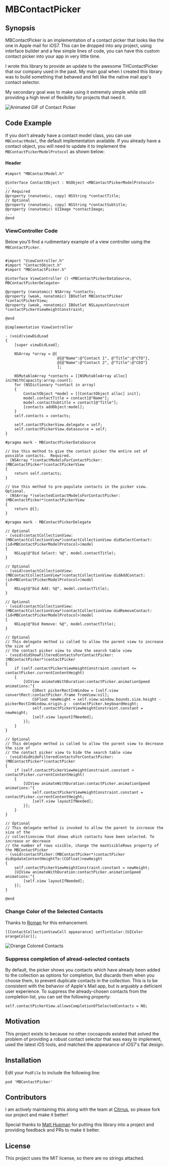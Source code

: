 MBContactPicker
===============

## Synopsis

MBContactPicker is an implementation of a contact picker that looks like the one in Apple mail for iOS7. This can be dropped into any project, using interface builder and a few simple lines of code, you can have this custom contact picker into your app in very little time.

I wrote this library to provide an update to the awesome THContactPicker that our company used in the past. My main goal when I created this library was to build something that behaved and felt like the native mail app's contact selector.

My secondary goal was to make using it extremely simple while still providing a high level of flexibility for projects that need it.

![Animated GIF of Contact Picker](assets/contact_picker.gif)

## Code Example

If you don't already have a contact model class, you can use `MBContactModel`, the default implementation available. If you already have a contact object, you will need to update it to implement the `MBContactPickerModelProtocol` as shown below:

#### Header

```objc
#import "MBContactModel.h"

@interface ContactObject : NSObject <MBContactPickerModelProtocol>
...
// Required
@property (nonatomic, copy) NSString *contactTitle;
// Optional
@property (nonatomic, copy) NSString *contactSubtitle;
@property (nonatomic) UIImage *contactImage;
...
@end
```

### ViewController Code

Below you'll find a rudimentary example of a view controller using the `MBContactPicker`.

```objc

#import "ViewController.h"
#import "ContactObject.h"
#import "MBContactPicker.h"

@interface ViewController () <MBContactPickerDataSource, MBContactPickerDelegate>

@property (nonatomic) NSArray *contacts;
@property (weak, nonatomic) IBOutlet MBContactPicker *contactPickerView;
@property (weak, nonatomic) IBOutlet NSLayoutConstraint *contactPickerViewHeightConstraint;

@end

@implementation ViewController

- (void)viewDidLoad
{
    [super viewDidLoad];
    
    NSArray *array = @[
                       @{@"Name":@"Contact 1", @"Title":@"CTO"},
                       @{@"Name":@"Contact 2", @"Title":@"CEO"}
                       ];
    
    NSMutableArray *contacts = [[NSMutableArray alloc] initWithCapacity:array.count];
    for (NSDictionary *contact in array)
    {
        ContactObject *model = [[ContactObject alloc] init];
        model.contactTitle = contact[@"Name"];
        model.contactSubtitle = contact[@"Title"];
        [contacts addObject:model];
    }
    self.contacts = contacts;
    
    self.contactPickerView.delegate = self;
    self.contactPickerView.datasource = self;
}

#pragma mark - MBContactPickerDataSource

// Use this method to give the contact picker the entire set of possible contacts.  Required.
- (NSArray *)contactModelsForContactPicker:(MBContactPicker*)contactPickerView
{
    return self.contacts;
}

// Use this method to pre-populate contacts in the picker view.  Optional.
- (NSArray *)selectedContactModelsForContactPicker:(MBContactPicker*)contactPickerView
{
    return @[];
}

#pragma mark - MBContactPickerDelegate

// Optional
- (void)contactCollectionView:(MBContactCollectionView*)contactCollectionView didSelectContact:(id<MBContactPickerModelProtocol>)model
{
    NSLog(@"Did Select: %@", model.contactTitle);
}

// Optional
- (void)contactCollectionView:(MBContactCollectionView*)contactCollectionView didAddContact:(id<MBContactPickerModelProtocol>)model
{
    NSLog(@"Did Add: %@", model.contactTitle);
}

// Optional
- (void)contactCollectionView:(MBContactCollectionView*)contactCollectionView didRemoveContact:(id<MBContactPickerModelProtocol>)model
{
    NSLog(@"Did Remove: %@", model.contactTitle);
}

// Optional
// This delegate method is called to allow the parent view to increase the size of
// the contact picker view to show the search table view
- (void)didShowFilteredContactsForContactPicker:(MBContactPicker*)contactPicker
{
    if (self.contactPickerViewHeightConstraint.constant <= contactPicker.currentContentHeight)
    {
        [UIView animateWithDuration:contactPicker.animationSpeed animations:^{
            CGRect pickerRectInWindow = [self.view convertRect:contactPicker.frame fromView:nil];
            CGFloat newHeight = self.view.window.bounds.size.height - pickerRectInWindow.origin.y - contactPicker.keyboardHeight;
            self.contactPickerViewHeightConstraint.constant = newHeight;
            [self.view layoutIfNeeded];
        }];
    }
}

// Optional
// This delegate method is called to allow the parent view to decrease the size of
// the contact picker view to hide the search table view
- (void)didHideFilteredContactsForContactPicker:(MBContactPicker*)contactPicker
{
    if (self.contactPickerViewHeightConstraint.constant > contactPicker.currentContentHeight)
    {
        [UIView animateWithDuration:contactPicker.animationSpeed animations:^{
            self.contactPickerViewHeightConstraint.constant = contactPicker.currentContentHeight;
            [self.view layoutIfNeeded];
        }];
    }
}

// Optional
// This delegate method is invoked to allow the parent to increase the size of the
// collectionview that shows which contacts have been selected. To increase or decrease
// the number of rows visible, change the maxVisibleRows property of the MBContactPicker
- (void)contactPicker:(MBContactPicker*)contactPicker didUpdateContentHeightTo:(CGFloat)newHeight
{
    self.contactPickerViewHeightConstraint.constant = newHeight;
    [UIView animateWithDuration:contactPicker.animationSpeed animations:^{
        [self.view layoutIfNeeded];
    }];
}

@end

```

### Change Color of the Selected Contacts

Thanks to [Roman](http://github.com/firmach) for this enhancement.

```objc
[[ContactCollectionViewCell appearance] setTintColor:[UIColor orangeColor]];
```

![Orange Colored Contacts](assets/orange-contact.png)

### Suppress completion of alread-selected contacts

By default, the picker shows you contacts which have already been added to the collection as options for completion, but discards them when you choose them, to prevent duplicate contacts in the collection. This is to be consistent with the behavior of Apple's Mail app, but is arguably a deficient user experience. To suppress the already-chosen contacts from the completion list, you can set the following property:

```objc
self.contactPickerView.allowsCompletionOfSelectedContacts = NO;
```

## Motivation

This project exists to because no other cocoapods existed that solved the problem of providing a robust contact selector that was easy to implement, used the latest iOS tools, and matched the appearance of iOS7's flat design.

## Installation

Edit your `PodFile` to include the following line:

```
pod 'MBContactPicker'
```

## Contributors

I am actively maintaining this along with the team at [Citrrus](http://www.citrrus.com), so please fork our project and make it better!

Special thanks to [Matt Hupman](http://github.com/mhupman) for putting this library into a project and providing feedback and PRs to make it better.

## License

This project uses the MIT license, so there are no strings attached.
